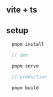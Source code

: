 ## vite + ts

## setup

```js
  pnpm install

  // dev

  pnpm serve

  // production

  pnpm build


```
